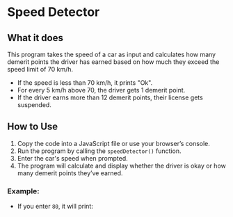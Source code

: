 # Speed Detector

## What it does

This program takes the speed of a car as input and calculates how many demerit points the driver has earned based on how much they exceed the speed limit of 70 km/h.

- If the speed is less than 70 km/h, it prints "Ok".
- For every 5 km/h above 70, the driver gets 1 demerit point.
- If the driver earns more than 12 demerit points, their license gets suspended.

## How to Use

1. Copy the code into a JavaScript file or use your browser’s console.
2. Run the program by calling the `speedDetector()` function.
3. Enter the car's speed when prompted.
4. The program will calculate and display whether the driver is okay or how many demerit points they’ve earned.

### Example:

- If you enter `80`, it will print:



